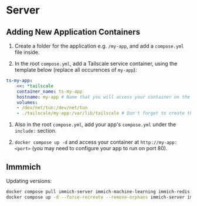 # Server

## Adding New Application Containers

1. Create a folder for the application e.g. `/my-app`, and add a `compose.yml` file inside.

1. In the root `compose.yml`, add a Tailscale service container, using the template below (replace all occurences of `my-app`):

```yml
ts-my-app:
    <<: *tailscale
    container_name: ts-my-app
    hostname: my-app # Name that you will access your container on the browser by
    volumes:
    - /dev/net/tun:/dev/net/tun
    - ./tailscale/my-app:/var/lib/tailscale # Don't forget to create this folder in the /tailscale directory
```

1. Also in the root `compose.yml`, add your app's `compose.yml` under the `include:` section.

1. `docker compose up -d` and access your container at `http://my-app:<port>` (you may need to configure your app to run on port 80).

## Immmich

Updating versions:

```sh
docker compose pull immich-server immich-machine-learning immich-redis immich-database
docker compose up -d --force-recreate --remove-orphans immich-server immich-machine-learning immich-redis immich-database
```
